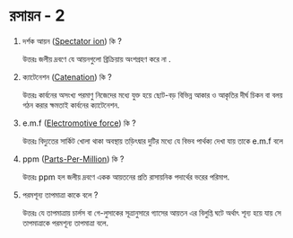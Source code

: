 # রসায়ন - 2

1. দর্শক আয়ন ([Spectator ion](https://en.wikipedia.org/wiki/Spectator_ion)) কি ?

    উত্তরঃ জলীয় দ্রবণে যে আয়নগুলো ব্রিক্রিয়ায় অংশগ্রহণ করে না .

2. ক্যাটেনেশন ([Catenation](https://en.wikipedia.org/wiki/Catenation)) কি ? 

    উত্তরঃ কার্বনের অসংখ্য পরমাণু নিজেদের মধ্যে যুক্ত হয়ে ছোট-বড় বিভিন্ন আকার ও আকৃতির দীর্ঘ চিকন বা বলয় গঠন করার ক্ষমতাই কার্বনের ক্যাটেনেশন.

3. e.m.f ([Electromotive force](https://en.wikipedia.org/wiki/Electromotive_force)) কি ?

    উত্তরঃ বিদ্যুতের সার্কিট খোলা থাকা অবস্থায় তড়িৎদ্বার দুটির মধ্যে যে বিভব পার্থক্য দেখা যায় তাকে e.m.f বলে 

4. ppm ([Parts-Per-Million](https://en.wikipedia.org/wiki/Parts-per_notation)) কি ?

    উত্তরঃ ppm হল জলীয় দ্রবণে একক আয়তনের প্রতি রাসায়নিক পদার্থের ভরের পরিমাপ.

5. পরমশূন্য তাপমাত্রা কাকে বলে ?

    উত্তরঃ যে তাপমাত্রায় চার্লস বা গে-লুসাকের সূত্রানুসারে গ্যাসের আয়তন এর বিলুপ্তি ঘটে অর্থাৎ শূন্য হয়ে যায় সে তাপমাত্রাকে পরমশূন্য তাপমাত্রা বলে.
